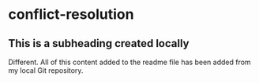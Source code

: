# conflict-resolution
## This is a subheading created locally

Different. All of this content added to the readme file has been added from my local Git repository.
